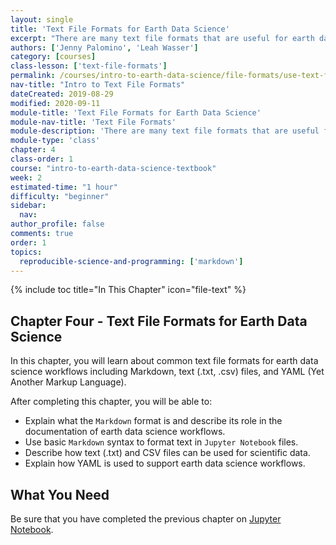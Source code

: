 ```yaml
---
layout: single
title: 'Text File Formats for Earth Data Science'
excerpt: "There are many text file formats that are useful for earth data science workflows including Markdown, text (.txt, .csv) files, and YAML (Yet Another Markup Language). Learn about these common text file formats for earth data science workflows."
authors: ['Jenny Palomino', 'Leah Wasser']
category: [courses]
class-lesson: ['text-file-formats']
permalink: /courses/intro-to-earth-data-science/file-formats/use-text-files/
nav-title: "Intro to Text File Formats"
dateCreated: 2019-08-29
modified: 2020-09-11
module-title: 'Text File Formats for Earth Data Science'
module-nav-title: 'Text File Formats'
module-description: 'There are many text file formats that are useful for earth data science workflows including Markdown, text (.txt, .csv) files, and YAML (Yet Another Markup Language). Learn about these common text file formats for earth data science workflows.'
module-type: 'class'
chapter: 4
class-order: 1
course: "intro-to-earth-data-science-textbook"
week: 2
estimated-time: "1 hour"
difficulty: "beginner"
sidebar:
  nav:
author_profile: false
comments: true
order: 1
topics:
  reproducible-science-and-programming: ['markdown']
---
```


{% include toc title="In This Chapter" icon="file-text" %}

<div class='notice--success' markdown="1">

## <i class="fa fa-ship" aria-hidden="true"></i> Chapter Four - Text File Formats for Earth Data Science

In this chapter, you will learn about common text file formats for earth data science workflows including Markdown, text (.txt, .csv) files, and YAML (Yet Another Markup Language). 

After completing this chapter, you will be able to:

* Explain what the `Markdown` format is and describe its role in the documentation of earth data science workflows.
* Use basic `Markdown` syntax to format text in `Jupyter Notebook` files.
* Describe how text (.txt) and CSV files can be used for scientific data.
* Explain how YAML is used to support earth data science workflows.


## <i class="fa fa-check-square-o fa-2" aria-hidden="true"></i> What You Need

Be sure that you have completed the previous chapter on <a href="{{ site.url }}/courses/intro-to-earth-data-science/open-reproducible-science/jupyter-python/">Jupyter Notebook</a>.

</div>
